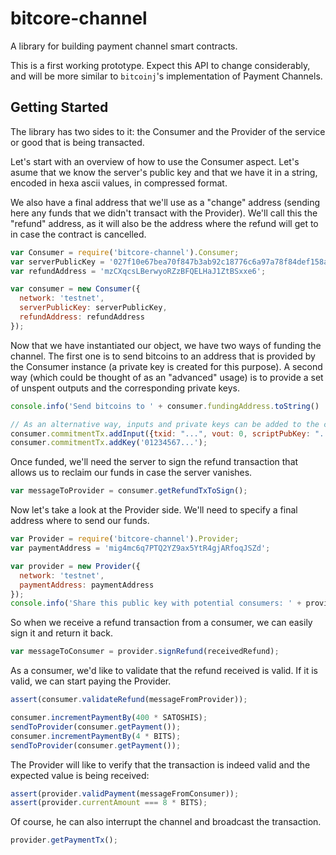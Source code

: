 bitcore-channel
==============

A library for building payment channel smart contracts.

This is a first working prototype. Expect this API to change considerably, and
will be more similar to `bitcoinj`'s implementation of Payment Channels.

Getting Started
---------------

The library has two sides to it: the Consumer and the Provider of the service
or good that is being transacted.

Let's start with an overview of how to use the Consumer aspect. Let's asume
that we know the server's public key and that we have it in a string, encoded
in hexa ascii values, in compressed format.

We also have a final address that we'll use as a "change" address (sending here
any funds that we didn't transact with the Provider). We'll call this the
"refund" address, as it will also be the address where the refund will get to
in case the contract is cancelled.

```javascript
var Consumer = require('bitcore-channel').Consumer;
var serverPublicKey = '027f10e67bea70f847b3ab92c18776c6a97a78f84def158afc31fd98513d42912e';
var refundAddress = 'mzCXqcsLBerwyoRZzBFQELHaJ1ZtBSxxe6';

var consumer = new Consumer({
  network: 'testnet',
  serverPublicKey: serverPublicKey,
  refundAddress: refundAddress
});
```

Now that we have instantiated our object, we have two ways of funding the
channel. The first one is to send bitcoins to an address that is provided by
the Consumer instance (a private key is created for this purpose). A second way
(which could be thought of as an "advanced" usage) is to provide a set of
unspent outputs and the corresponding private keys.

```javascript
console.info('Send bitcoins to ' + consumer.fundingAddress.toString() ' to fund the channel');

// As an alternative way, inputs and private keys can be added to the commitment transaction
consumer.commitmentTx.addInput({txid: "...", vout: 0, scriptPubKey: "...", ...});
consumer.commitmentTx.addKey('01234567...');
```

Once funded, we'll need the server to sign the refund transaction that allows
us to reclaim our funds in case the server vanishes.

```javascript
var messageToProvider = consumer.getRefundTxToSign();
```

Now let's take a look at the Provider side. We'll need to specify a final
address where to send our funds.

```javascript
var Provider = require('bitcore-channel').Provider;
var paymentAddress = 'mig4mc6q7PTQ2YZ9ax5YtR4gjARfoqJSZd';

var provider = new Provider({
  network: 'testnet',
  paymentAddress: paymentAddress
});
console.info('Share this public key with potential consumers: ' + provider.getPublicKey());
```

So when we receive a refund transaction from a consumer, we can easily sign it
and return it back.

```javascript
var messageToConsumer = provider.signRefund(receivedRefund);
```

As a consumer, we'd like to validate that the refund received is valid. If it
is valid, we can start paying the Provider.

```javascript
assert(consumer.validateRefund(messageFromProvider));

consumer.incrementPaymentBy(400 * SATOSHIS);
sendToProvider(consumer.getPayment());
consumer.incrementPaymentBy(4 * BITS);
sendToProvider(consumer.getPayment());
```

The Provider will like to verify that the transaction is indeed valid and the
expected value is being received:

```javascript
assert(provider.validPayment(messageFromConsumer));
assert(provider.currentAmount === 8 * BITS);
```

Of course, he can also interrupt the channel and broadcast the transaction.

```javascript
provider.getPaymentTx();
```
